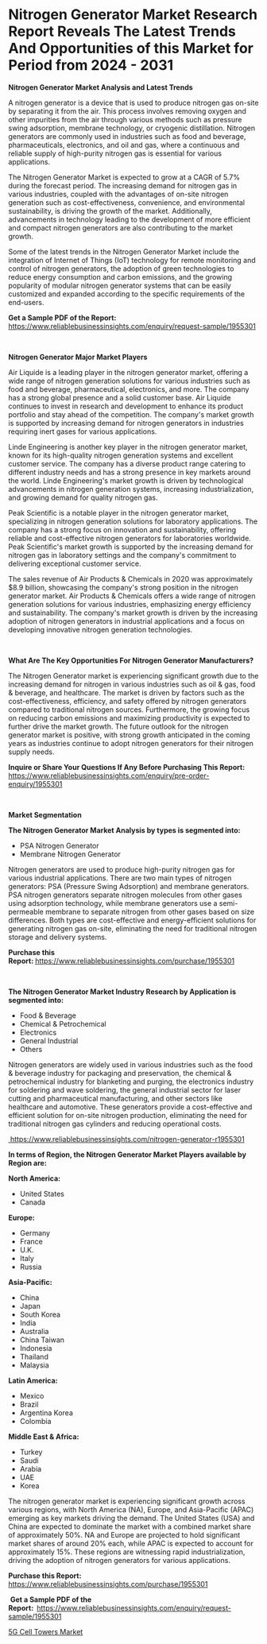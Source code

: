 <p><h1>Nitrogen Generator Market Research Report Reveals The Latest Trends And Opportunities of this Market for Period from 2024 - 2031</h1></p><p><strong>Nitrogen Generator Market Analysis and Latest Trends</strong></p>
<p><p>A nitrogen generator is a device that is used to produce nitrogen gas on-site by separating it from the air. This process involves removing oxygen and other impurities from the air through various methods such as pressure swing adsorption, membrane technology, or cryogenic distillation. Nitrogen generators are commonly used in industries such as food and beverage, pharmaceuticals, electronics, and oil and gas, where a continuous and reliable supply of high-purity nitrogen gas is essential for various applications.</p><p>The Nitrogen Generator Market is expected to grow at a CAGR of 5.7% during the forecast period. The increasing demand for nitrogen gas in various industries, coupled with the advantages of on-site nitrogen generation such as cost-effectiveness, convenience, and environmental sustainability, is driving the growth of the market. Additionally, advancements in technology leading to the development of more efficient and compact nitrogen generators are also contributing to the market growth.</p><p>Some of the latest trends in the Nitrogen Generator Market include the integration of Internet of Things (IoT) technology for remote monitoring and control of nitrogen generators, the adoption of green technologies to reduce energy consumption and carbon emissions, and the growing popularity of modular nitrogen generator systems that can be easily customized and expanded according to the specific requirements of the end-users.</p></p>
<p><strong>Get a Sample PDF of the Report:&nbsp;</strong> <a href="https://www.reliablebusinessinsights.com/enquiry/request-sample/1955301">https://www.reliablebusinessinsights.com/enquiry/request-sample/1955301</a></p>
<p>&nbsp;</p>
<p><strong>Nitrogen Generator Major Market Players</strong></p>
<p><p>Air Liquide is a leading player in the nitrogen generator market, offering a wide range of nitrogen generation solutions for various industries such as food and beverage, pharmaceutical, electronics, and more. The company has a strong global presence and a solid customer base. Air Liquide continues to invest in research and development to enhance its product portfolio and stay ahead of the competition. The company's market growth is supported by increasing demand for nitrogen generators in industries requiring inert gases for various applications.</p><p>Linde Engineering is another key player in the nitrogen generator market, known for its high-quality nitrogen generation systems and excellent customer service. The company has a diverse product range catering to different industry needs and has a strong presence in key markets around the world. Linde Engineering's market growth is driven by technological advancements in nitrogen generation systems, increasing industrialization, and growing demand for quality nitrogen gas.</p><p>Peak Scientific is a notable player in the nitrogen generator market, specializing in nitrogen generation solutions for laboratory applications. The company has a strong focus on innovation and sustainability, offering reliable and cost-effective nitrogen generators for laboratories worldwide. Peak Scientific's market growth is supported by the increasing demand for nitrogen gas in laboratory settings and the company's commitment to delivering exceptional customer service.</p><p>The sales revenue of Air Products & Chemicals in 2020 was approximately $8.9 billion, showcasing the company's strong position in the nitrogen generator market. Air Products & Chemicals offers a wide range of nitrogen generation solutions for various industries, emphasizing energy efficiency and sustainability. The company's market growth is driven by the increasing adoption of nitrogen generators in industrial applications and a focus on developing innovative nitrogen generation technologies.</p></p>
<p>&nbsp;</p>
<p><strong>What Are The Key Opportunities For Nitrogen Generator Manufacturers?</strong></p>
<p><p>The Nitrogen Generator market is experiencing significant growth due to the increasing demand for nitrogen in various industries such as oil & gas, food & beverage, and healthcare. The market is driven by factors such as the cost-effectiveness, efficiency, and safety offered by nitrogen generators compared to traditional nitrogen sources. Furthermore, the growing focus on reducing carbon emissions and maximizing productivity is expected to further drive the market growth. The future outlook for the nitrogen generator market is positive, with strong growth anticipated in the coming years as industries continue to adopt nitrogen generators for their nitrogen supply needs.</p></p>
<p><strong>Inquire or Share Your Questions If Any Before Purchasing This Report:</strong> <a href="https://www.reliablebusinessinsights.com/enquiry/pre-order-enquiry/1955301">https://www.reliablebusinessinsights.com/enquiry/pre-order-enquiry/1955301</a></p>
<p>&nbsp;</p>
<p><strong>Market Segmentation</strong></p>
<p><strong>The Nitrogen Generator Market Analysis by types is segmented into:</strong></p>
<p><ul><li>PSA Nitrogen Generator</li><li>Membrane Nitrogen Generator</li></ul></p>
<p><p>Nitrogen generators are used to produce high-purity nitrogen gas for various industrial applications. There are two main types of nitrogen generators: PSA (Pressure Swing Adsorption) and membrane generators. PSA nitrogen generators separate nitrogen molecules from other gases using adsorption technology, while membrane generators use a semi-permeable membrane to separate nitrogen from other gases based on size differences. Both types are cost-effective and energy-efficient solutions for generating nitrogen gas on-site, eliminating the need for traditional nitrogen storage and delivery systems.</p></p>
<p><strong>Purchase this Report:&nbsp;</strong><a href="https://www.reliablebusinessinsights.com/purchase/1955301">https://www.reliablebusinessinsights.com/purchase/1955301</a></p>
<p>&nbsp;</p>
<p><strong>The Nitrogen Generator Market Industry Research by Application is segmented into:</strong></p>
<p><ul><li>Food & Beverage</li><li>Chemical & Petrochemical</li><li>Electronics</li><li>General Industrial</li><li>Others</li></ul></p>
<p><p>Nitrogen generators are widely used in various industries such as the food & beverage industry for packaging and preservation, the chemical & petrochemical industry for blanketing and purging, the electronics industry for soldering and wave soldering, the general industrial sector for laser cutting and pharmaceutical manufacturing, and other sectors like healthcare and automotive. These generators provide a cost-effective and efficient solution for on-site nitrogen production, eliminating the need for traditional nitrogen gas cylinders and reducing operational costs.</p></p>
<p><a href="https://www.reliablebusinessinsights.com/nitrogen-generator-r1955301">&nbsp;https://www.reliablebusinessinsights.com/nitrogen-generator-r1955301</a></p>
<p><strong>In terms of Region, the Nitrogen Generator Market Players available by Region are:</strong></p>
<p>
    <p> <strong> North America: </strong>
        <ul>
            <li>United States</li>
            <li>Canada</li>
        </ul>
        </p> 
    <p> <strong> Europe: </strong>
        <ul>
            <li>Germany</li>
            <li>France</li>
            <li>U.K.</li>
            <li>Italy</li>
            <li>Russia</li>
        </ul>
        </p> 
    <p> <strong> Asia-Pacific: </strong>
        <ul>
            <li>China</li>
            <li>Japan</li>
            <li>South Korea</li>
            <li>India</li>
            <li>Australia</li>
            <li>China Taiwan</li>
            <li>Indonesia</li>
            <li>Thailand</li>
            <li>Malaysia</li>
        </ul>
        </p> 
    <p> <strong> Latin America: </strong>
        <ul>
            <li>Mexico</li>
            <li>Brazil</li>
            <li>Argentina Korea</li>
            <li>Colombia</li>
        </ul>
        </p> 
    <p> <strong> Middle East & Africa: </strong>
        <ul>
            <li>Turkey</li>
            <li>Saudi</li>
            <li>Arabia</li>
            <li>UAE</li>
            <li>Korea</li>
        </ul>
    </p>
    </p>
<p><p>The nitrogen generator market is experiencing significant growth across various regions, with North America (NA), Europe, and Asia-Pacific (APAC) emerging as key markets driving the demand. The United States (USA) and China are expected to dominate the market with a combined market share of approximately 50%. NA and Europe are projected to hold significant market shares of around 20% each, while APAC is expected to account for approximately 15%. These regions are witnessing rapid industrialization, driving the adoption of nitrogen generators for various applications.</p></p>
<p><strong>Purchase this Report: </strong><a href="https://www.reliablebusinessinsights.com/purchase/1955301">https://www.reliablebusinessinsights.com/purchase/1955301</a></p>
<p>&nbsp;<strong>Get a Sample PDF of the Report:&nbsp;&nbsp;</strong><a href="https://www.reliablebusinessinsights.com/enquiry/request-sample/1955301">https://www.reliablebusinessinsights.com/enquiry/request-sample/1955301</a></p>
<p><strong></strong></p>
<p><p><a href="https://github.com/staberhelen84/Market-Research-Report-List-1/blob/main/5g-cell-towers-market.md">5G Cell Towers Market</a></p></p>